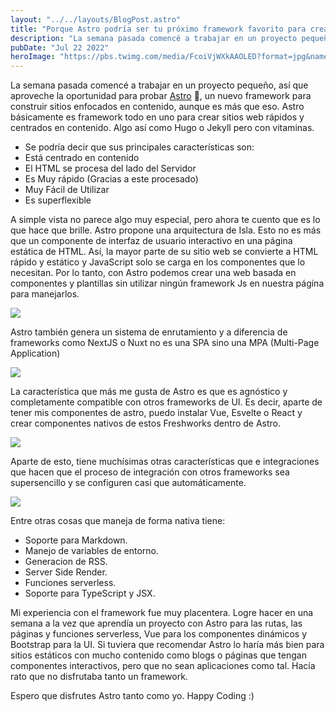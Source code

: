 ```yaml
---
layout: "../../layouts/BlogPost.astro"
title: "Porque Astro podría ser tu próximo framework favorito para crear páginas web"
description: "La semana pasada comencé a trabajar en un proyecto pequeño, así que aproveche la oportunidad para probar Astro..."
pubDate: "Jul 22 2022"
heroImage: "https://pbs.twimg.com/media/FcoiVjWXkAAOLED?format=jpg&name=small"
---
```


La semana pasada comencé a trabajar en un proyecto pequeño, así que aproveche la oportunidad para probar [Astro](https://astro.build/) 🚀, un nuevo framework para construir sitios enfocados en contenido, aunque es más que eso. Astro básicamente es framework todo en uno para crear sitios web rápidos y centrados en contenido. Algo así como Hugo o Jekyll pero con vitaminas.

- Se podría decir que sus principales características son: 
- Está centrado en contenido 
- El HTML se procesa del lado del Servidor 
- Es Muy rápido (Gracias a este procesado) 
- Muy Fácil de Utilizar 
- Es superflexible

A simple vista no parece algo muy especial, pero ahora te cuento que es lo que hace que brille. Astro propone una arquitectura de Isla. Esto no es más que un componente de interfaz de usuario interactivo en una página estática de HTML. Así, la mayor parte de su sitio web se convierte a HTML rápido y estático y JavaScript solo se carga en los componentes que lo necesitan. Por lo tanto, con Astro podemos crear una web basada en componentes y plantillas sin utilizar ningún framework Js en nuestra página para manejarlos.

![](https://pbs.twimg.com/media/FcoiW9lWAAUVtmA.png)

Astro también genera un sistema de enrutamiento y a diferencia de frameworks como NextJS o Nuxt no es una SPA sino una MPA (Multi-Page Application)

![](https://pbs.twimg.com/media/FcoiYEYWQAAHjER.png)

La característica que más me gusta de Astro es que es agnóstico y completamente compatible con otros frameworks de UI. Es decir, aparte de tener mis componentes de astro, puedo instalar Vue, Esvelte o React y crear componentes nativos de estos Freshworks dentro de Astro.

![](https://pbs.twimg.com/media/FcoiY5VWIAAD9GS.png)

Aparte de esto, tiene muchísimas otras características que e integraciones que hacen que el proceso de integración con otros frameworks sea supersencillo y se configuren casi que automáticamente.

![](https://pbs.twimg.com/media/FcoiZv0XwAIhGF_.png)

Entre otras cosas que maneja de forma nativa tiene: 
- Soporte para Markdown. 
- Manejo de variables de entorno. 
- Generacion de RSS. 
- Server Side Render. 
- Funciones serverless. 
- Soporte para TypeScript y JSX.

Mi experiencia con el framework fue muy placentera. Logre hacer en una semana a la vez que aprendía un proyecto con Astro para las rutas, las páginas y funciones serverless, Vue para los componentes dinámicos y Bootstrap para la UI. Si tuviera que recomendar Astro lo haría más bien para sitios estáticos con mucho contenido como blogs o páginas que tengan componentes interactivos, pero que no sean aplicaciones como tal. Hacía rato que no disfrutaba tanto un framework.

Espero que disfrutes Astro tanto como yo. Happy Coding :)